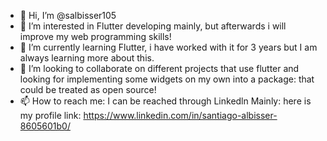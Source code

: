 - 👋 Hi, I’m @salbisser105
- 👀 I’m interested in Flutter developing mainly, but afterwards i will improve my web programming skills! 
- 🌱 I’m currently learning Flutter, i have worked with it for 3 years but I am always learning more about this.
- 💞️ I’m looking to collaborate on different projects that use flutter and looking for implementing some widgets on my own into a package: that could be treated as open source! 
- 📫 How to reach me: I can be reached through Linkedln Mainly: here is my profile link: https://www.linkedin.com/in/santiago-albisser-8605601b0/

<!---
salbisser105/salbisser105 is a ✨ special ✨ repository because its `README.md` (this file) appears on your GitHub profile.
You can click the Preview link to take a look at your changes.
--->
